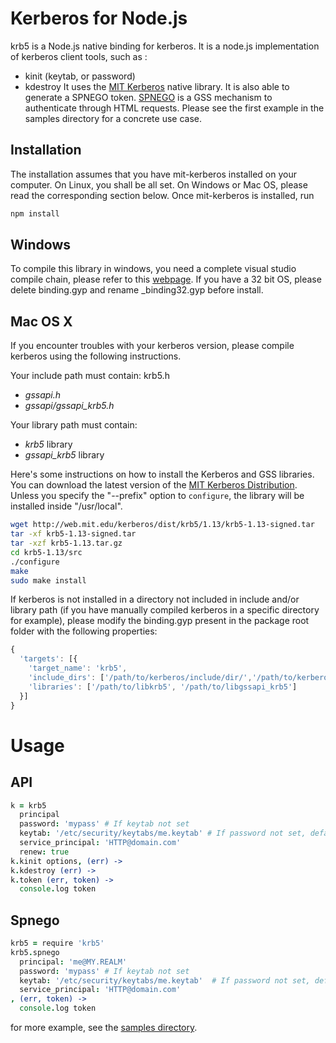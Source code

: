 
# Kerberos for Node.js

krb5 is a Node.js native binding for kerberos. It is a node.js implementation of
kerberos client tools, such as :
- kinit (keytab, or password)
- kdestroy
It uses the [MIT Kerberos] native library.
It is also able to generate a SPNEGO token. [SPNEGO] is a GSS mechanism to
authenticate through HTML requests.
Please see the first example in the samples directory for a concrete use case.

## Installation

The installation assumes that you have mit-kerberos installed on your computer. 
On Linux, you shall be all set. On Windows or Mac OS, please read the
corresponding section below. Once mit-kerberos is installed, run

```bash
npm install
```

## Windows

To compile this library in windows, you need a complete visual studio compile
chain, please refer to this [webpage][visual studio]. If you have a 32 bit OS,
please delete binding.gyp and rename _binding32.gyp before install.

## Mac OS X

If you encounter troubles with your kerberos version, please compile kerberos
using the following instructions.

Your include path must contain:
krb5.h
*   *gssapi.h*
*   *gssapi/gssapi_krb5.h*

Your library path must contain:
*   *krb5* library
*   *gssapi_krb5* library

Here's some instructions on how to install the Kerberos and GSS libraries. You
can download the latest version of the [MIT Kerberos Distribution][MIT Kerberos Dist].
Unless you specify the "--prefix" option to `configure`, the library will be
installed inside "/usr/local".

```bash
wget http://web.mit.edu/kerberos/dist/krb5/1.13/krb5-1.13-signed.tar
tar -xf krb5-1.13-signed.tar
tar -xzf krb5-1.13.tar.gz
cd krb5-1.13/src
./configure
make
sudo make install
```

If kerberos is not installed in a directory not included in include and/or library path (if you have manually
compiled kerberos in a specific directory for example), please modify the
binding.gyp present in the package root folder with the following properties:

```js
{
  'targets': [{
    'target_name': 'krb5',
    'include_dirs': ['/path/to/kerberos/include/dir/','/path/to/kerberos_gssapi/include/dir/'],
    'libraries': ['/path/to/libkrb5', '/path/to/libgssapi_krb5']
  }]
}
```

# Usage

## API

```coffeescript
k = krb5
  principal
  password: 'mypass' # If keytab not set
  keytab: '/etc/security/keytabs/me.keytab' # If password not set, default keytab if not defined
  service_principal: 'HTTP@domain.com'
  renew: true
k.kinit options, (err) ->
k.kdestroy (err) ->
k.token (err, token) ->
  console.log token
```

## Spnego

```coffeescript
krb5 = require 'krb5'
krb5.spnego
  principal: 'me@MY.REALM'
  password: 'mypass' # If keytab not set
  keytab: '/etc/security/keytabs/me.keytab'  # If password not set, default keytab if not defined
  service_principal: 'HTTP@domain.com'
, (err, token) ->
  console.log token
```

for more example, see the [samples directory][samples].

[MIT Kerberos]: http://web.mit.edu/kerberos/
[SPNEGO]: http://en.wikipedia.org/wiki/SPNEGO
[MIT Kerberos Dist]: http://web.mit.edu/kerberos/dist/
[visual studio]:https://github.com/TooTallNate/node-gyp/wiki/Visual-Studio-2010-Setup
[samples]: https://github.com/adaltas/node-krb5/tree/master/samples

